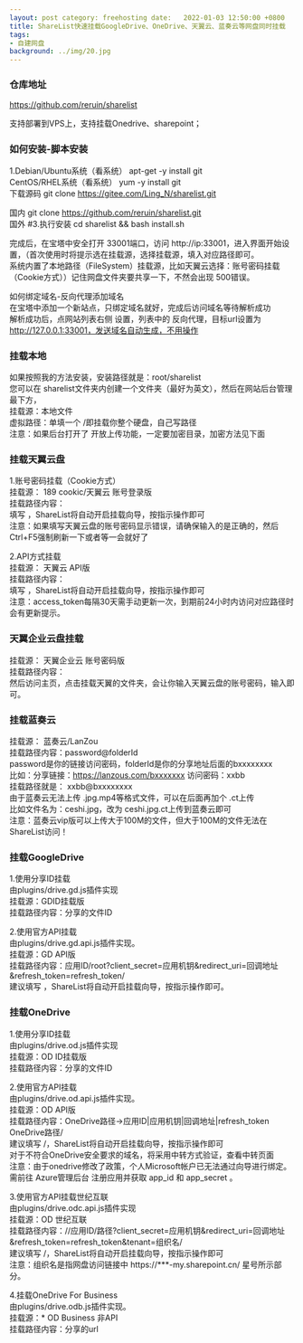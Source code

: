 ```yaml
---
layout: post category: freehosting date:   2022-01-03 12:50:00 +0800
title: ShareList快速挂载GoogleDrive、OneDrive、天翼云、蓝奏云等网盘同时挂载
tags:
- 自建网盘
background: ../img/20.jpg
---
```



### 仓库地址
https://github.com/reruin/sharelist

支持部署到VPS上，支持挂载Onedrive、sharepoint；

### 如何安装-脚本安装

1.Debian/Ubuntu系统（看系统） apt-get -y install git<br>
CentOS/RHEL系统（看系统） yum -y install git <br>
下载源码 git clone https://gitee.com/Ling_N/sharelist.git <br>

国内 git clone https://github.com/reruin/sharelist.git <br>
国外 #3.执行安装 cd sharelist && bash install.sh<br>

完成后，在宝塔中安全打开 33001端口，访问 http://ip:33001，进入界面开始设置，（首次使用时将提示选在挂载源，选择挂载源，填入对应路径即可。<br> 系统内置了本地路径（FileSystem）挂载源，比如天翼云选择：账号密码挂载（Cookie方式））记住网盘文件夹要共享一下，不然会出现 500错误。

如何绑定域名-反向代理添加域名<br>
在宝塔中添加一个新站点，只绑定域名就好，完成后访问域名等待解析成功<br>
解析成功后，点网站列表右侧 设置，列表中的 反向代理，目标url设置为 <br>
http://127.0.0.1:33001，发送域名自动生成，不用操作


### 挂载本地
如果按照我的方法安装，安装路径就是：root/sharelist<br>
您可以在 sharelist文件夹内创建一个文件夹（最好为英文），然后在网站后台管理最下方，<br>
挂载源：本地文件<br>
虚拟路径：单填一个 /即挂载你整个硬盘，自己写路径<br>
注意：如果后台打开了 开放上传功能，一定要加密目录，加密方法见下面<br>

### 挂载天翼云盘
1.账号密码挂载（Cookie方式）<br>
挂载源： 189 cookic/天翼云 账号登录版<br>
挂载路径内容： <br>
填写 ，ShareList将自动开启挂载向导，按指示操作即可<br>
注意：如果填写天翼云盘的账号密码显示错误，请确保输入的是正确的，然后 Ctrl+F5强制刷新一下或者等一会就好了<br>

2.API方式挂载<br>
挂载源： 天翼云 API版<br>
挂载路径内容： <br>
填写 ，ShareList将自动开启挂载向导，按指示操作即可<br>
注意：access_token每隔30天需手动更新一次，到期前24小时内访问对应路径时会有更新提示。<br>

### 天翼企业云盘挂载
挂载源： 天翼企业云 账号密码版<br>
挂载路径内容：<br>
然后访问主页，点击挂载天翼的文件夹，会让你输入天翼云盘的账号密码，输入即可。<br>

### 挂载蓝奏云
挂载源： 蓝奏云/LanZou<br>
挂载路径内容：password@folderId<br>
password是你的链接访问密码，folderId是你的分享地址后面的bxxxxxxxx<br>
比如：分享链接：https://lanzous.com/bxxxxxxx 访问密码：xxbb<br>
挂载路径就是： xxbb@bxxxxxxxx<br>
由于蓝奏云无法上传 .jpg.mp4等格式文件，可以在后面再加个 .ct上传<br>
比如文件名为：ceshi.jpg，改为 ceshi.jpg.ct上传到蓝奏云即可<br>
注意：蓝奏云vip版可以上传大于100M的文件，但大于100M的文件无法在ShareList访问！<br>

### 挂载GoogleDrive
1.使用分享ID挂载<br>
由plugins/drive.gd.js插件实现<br>
挂载源：GDID挂载版<br>
挂载路径内容：分享的文件ID<br>

2.使用官方API挂载<br>
由plugins/drive.gd.api.js插件实现。<br>
挂载源：GD API版<br>
挂载路径内容：应用ID/root?client_secret=应用机钥&redirect_uri=回调地址&refresh_token=refresh_token/<br>
建议填写 ，ShareList将自动开启挂载向导，按指示操作即可。<br>

### 挂载OneDrive
1.使用分享ID挂载<br>
由plugins/drive.od.js插件实现<br>
挂载源：OD ID挂载版<br>
挂载路径内容：分享的文件ID<br>

2.使用官方API挂载<br>
由plugins/drive.od.api.js插件实现。<br>
挂载源：OD API版<br>
挂载路径内容：OneDrive路径->应用ID|应用机钥|回调地址|refresh_token OneDrive路径/<br>
建议填写 /，ShareList将自动开启挂载向导，按指示操作即可<br>
对于不符合OneDrive安全要求的域名，将采用中转方式验证，查看中转页面<br>
注意：由于onedrive修改了政策，个人Microsoft帐户已无法通过向导进行绑定。 需前往 Azure管理后台 注册应用并获取 app_id 和 app_secret 。<br>

3.使用官方API挂载世纪互联<br>
由plugins/drive.odc.api.js插件实现<br>
挂载源：OD 世纪互联<br>
挂载路径内容：//应用ID/路径?client_secret=应用机钥&redirect_uri=回调地址&refresh_token=refresh_token&tenant=组织名/<br>
建议填写 /，ShareList将自动开启挂载向导，按指示操作即可<br>
注意：组织名是指网盘访问链接中 https://***-my.sharepoint.cn/ 星号所示部分。<br>

4.挂载OneDrive For Business<br>
由plugins/drive.odb.js插件实现。<br>
挂载源：* OD Business 非API<br>
挂载路径内容：分享的url<br>
